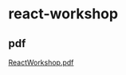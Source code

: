 # react-workshop

## pdf
[ReactWorkshop.pdf](https://github.com/dgpiyush/react-workshop/files/13568140/ReactWorkshop.pdf)

